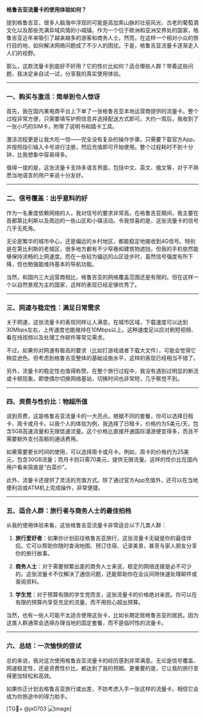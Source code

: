 **格鲁吉亚流量卡的使用体验如何？**

提到格鲁吉亚，很多人脑海中浮现的可能是高加索山脉的壮丽风光、古老的葡萄酒文化以及那些充满异域风情的小城镇。作为一个位于欧洲和亚洲交界处的国家，格鲁吉亚近年来吸引了越来越多的游客和商务人士。然而，在这样一个相对小众的旅行目的地，如何解决网络问题成了不少人的困扰。于是，格鲁吉亚流量卡逐渐走入人们的视野。

那么，这款流量卡到底好不好用？它的性价比如何？适合哪些人群？带着这些问题，我决定亲自试一试，分享我的真实使用体验。

---

### **一、购买与激活：简单到令人惊讶**

首先，我在国内某电商平台上下单了一张格鲁吉亚本地运营商提供的流量卡。整个过程非常方便，只需要填写护照信息并选择配送方式即可。大约一周后，我收到了一张小巧的SIM卡，附带了说明书和插卡工具。

激活流程更是让我大吃一惊——完全没有复杂的操作步骤。只需要下载官方App，并按照指引输入卡号进行注册，然后充值即可开始使用。整个过程耗时不到十分钟，比我想象中容易得多。

值得一提的是，这张流量卡支持多语言界面，包括中文、英文、俄文等，对于不熟悉当地语言的用户来说十分友好。

---

### **二、信号覆盖：出乎意料的好**

作为一名重度依赖网络的人，我对信号的要求非常高。在格鲁吉亚期间，我主要在首都第比利斯以及周边的一些山区和小镇活动。令我惊喜的是，这张流量卡的信号几乎无死角。

无论是繁华的城市中心，还是偏远的乡村地区，都能稳定地接收到4G信号。特别是在第比利斯的老城区，很多地方都有不少窄巷和建筑物遮挡，但我的手机依然能够保持流畅的上网速度。而在一些较为偏远的山区徒步时，虽然信号强度有所下降，但也勉强能维持基本的导航功能。

当然，和国内三大运营商相比，格鲁吉亚的网络覆盖范围还是有限的。但在这样一个以自然景观为主的国家，这样的表现已经足够优秀了。

---

### **三、网速与稳定性：满足日常需求**

关于网速，这张流量卡的表现同样让人满意。在城市区域，下载速度可以达到30Mbps左右，上传速度也能维持在10Mbps以上。这种速度足以应对刷短视频、看在线视频以及处理工作邮件等常见需求。

不过，如果你对网速有极高的要求（比如打游戏或者下载大文件），可能会觉得它稍显逊色。但考虑到格鲁吉亚整体的基础设施水平，这样的表现已经相当不错了。

另外，流量卡的稳定性也值得称赞。在整个旅行过程中，我没有遇到过明显的断流或卡顿现象。即使偶尔切换网络基站，切换时间也非常短，几乎察觉不到。

---

### **四、资费与性价比：物超所值**

说到资费，这是格鲁吉亚流量卡的一大亮点。根据不同的套餐，你可以选择日租卡、周卡或月卡。以我个人的体验为例，我选择了日租卡，价格约为5美元/天，包含5GB高速流量和无限低速流量。这个价格比直接开通国际漫游便宜得多，而且不需要额外支付高额的通话费用。

如果需要更长时间的使用，可以选择周卡或月卡。例如，周卡的价格约为25美元，包含30GB流量；而月卡则只需70美元，提供无限流量。这样的性价比在国内用户看来简直是“白菜价”。

此外，流量卡还提供了灵活的充值方式。除了通过官方App充值外，还可以在当地便利店或ATM机上完成操作，非常便捷。

---

### **五、适合人群：旅行者与商务人士的最佳拍档**

从我的使用体验来看，这张格鲁吉亚流量卡非常适合以下几类人群：

1. **旅行爱好者**：如果你计划前往格鲁吉亚旅行，这张流量卡无疑是你的最佳伴侣。它可以帮助你随时查询地图、预订住宿、记录美景，甚至与家人朋友分享你的旅行故事。

2. **商务人士**：对于需要频繁出差的商务人士来说，稳定的网络连接是必不可少的。这张流量卡不仅解决了通信问题，还能帮助你在会议间隙快速处理邮件或查阅资料。

3. **学生党**：对于预算有限的学生党而言，这张流量卡的价格绝对亲民。你可以在有限的预算内享受充足的流量，而不用担心超出预算。

当然，也有一些人可能不太适合使用这张卡，比如长期定居格鲁吉亚的居民。因为这类人群通常会选择办理当地的固定套餐，而不是临时性的流量卡。

---

### **六、总结：一次愉快的尝试**

总的来说，我对这次使用格鲁吉亚流量卡的经历感到非常满意。无论是信号覆盖、网速稳定性，还是资费性价比，都达到了我的预期。更重要的是，它让我的旅行变得更加轻松和高效。

如果你正计划去格鲁吉亚旅行或出差，不妨考虑入手一张这样的流量卡。相信它会成为你旅途中的得力助手。

[TG💪+ @jx0703 ![Image](https://github.com/user-attachments/assets/dbca1d08-cadb-493c-b0ec-ad6f7a83f270)]